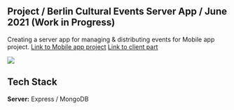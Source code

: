 ## Project / Berlin Cultural Events Server App / June 2021 (Work in Progress)
Creating a server app for managing & distributing events for Mobile app project.
[Link to Mobile app project](https://github.com/in-roma/events-mobile-app/tree/main/eventsMobileApp)
[Link to client part](https://github.com/in-roma/events-mobile-app/tree/main/eventsadminapp)


![](project.gif)



## Tech Stack

**Server:** Express / MongoDB
  